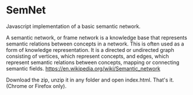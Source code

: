 # SemNet
Javascript implementation of a basic semantic network.

A semantic network, or frame network is a knowledge base that represents semantic relations between concepts in a network. This is often used as a form of knowledge representation. It is a directed or undirected graph consisting of vertices, which represent concepts, and edges, which represent semantic relations between concepts, mapping or connecting semantic fields. https://en.wikipedia.org/wiki/Semantic_network

Download the zip, unzip it in any folder and open index.html. That's it.
(Chrome or Firefox only).
